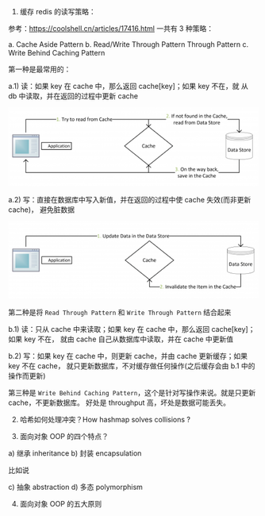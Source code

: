 
1. 缓存 redis 的读写策略：

参考：https://coolshell.cn/articles/17416.html
一共有 3 种策略：

a. Cache Aside Pattern
b. Read/Write Through Pattern Through Pattern
c. Write Behind Caching Pattern

第一种是最常用的：

a.1) 读：如果 key 在 cache 中，那么返回 cache[key]；如果 key 不在，就
从 db 中读取，并在返回的过程中更新 cache

![cache-aside-read](../images/Cache-Aside-Read.png)

a.2) 写：直接在数据库中写入新值，并在返回的过程中使 cache 失效(而非更新 cache)，
避免脏数据

![cache-aside-write](../images/Cache-Aside-Write.png)


第二种是将 `Read Through Pattern` 和 `Write Through Pattern` 结合起来

b.1) 读：只从 cache 中来读取；如果 key 在 cache 中，那么返回 cache[key]；如果 key 不在，
就由 cache 自己从数据库中读取，并在 cache 中更新值

b.2) 写：如果 key 在 cache 中，则更新 cache，并由 cache 更新缓存；如果 key 不在 cache，
就只更新数据库，不对缓存做任何操作(之后缓存会由 b.1 中的操作而更新)

第三种是 `Write Behind Caching Pattern`，这个是针对写操作来说。就是只更新 cache，不更新数据库。
好处是 throughput 高，坏处是数据可能丢失。

2. 哈希如何处理冲突？How hashmap solves collisions ?


3. 面向对象 OOP 的四个特点？

a) 继承 inheritance
b) 封装 encapsulation

比如说

c) 抽象 abstraction
d) 多态 polymorphism

4. 面向对象 OOP 的五大原则

